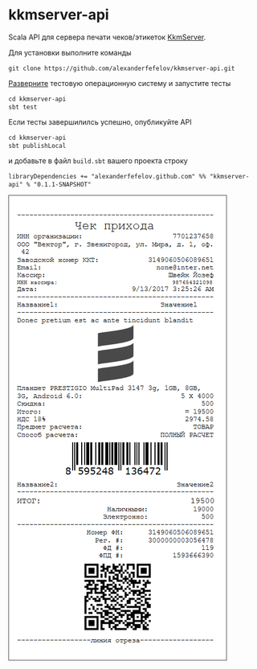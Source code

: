 # kkmserver-api

Scala API для сервера печати чеков/этикеток [KkmServer](https://kkmserver.ru/KkmServer).

Для установки выполните команды

    git clone https://github.com/alexanderfefelov/kkmserver-api.git
    
[Разверните](extra/kkmserver/vagrant/README.md) тестовую операционную систему и запустите тесты 

    cd kkmserver-api
    sbt test

Если тесты завершилилсь успешно, опубликуйте API

    cd kkmserver-api
    sbt publishLocal

и добавьте в файл `build.sbt` вашего проекта строку

    libraryDependencies += "alexanderfefelov.github.com" %% "kkmserver-api" % "0.1.1-SNAPSHOT"

![Кассовый чек](doc/sales-check.png)
